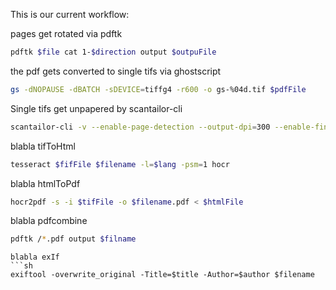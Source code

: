 This is our current workflow:

pages get rotated via pdftk
```sh
pdftk $file cat 1-$direction output $outpuFile
```
the pdf gets converted to single tifs via ghostscript
```sh
gs -dNOPAUSE -dBATCH -sDEVICE=tiffg4 -r600 -o gs-%04d.tif $pdfFile
```
Single tifs get unpapered by scantailor-cli
```sh
scantailor-cli -v --enable-page-detection --output-dpi=300 --enable-fine-tuning --margins-top=10 --default-margins-top=10 --content-detection=aggressive --alignment-vertical=top --alignment-horizontal=center --white-margins=true --normalize-illumination=true --tiff-compression=none --color-mode=black_and_white|color_grayscale|mixed --layout=$layout --despeckle=normal /*.tif scantailor/
```
blabla tifToHtml
```sh
tesseract $fifFile $filename -l=$lang -psm=1 hocr
```
blabla htmlToPdf
```sh
hocr2pdf -s -i $tifFile -o $filename.pdf < $htmlFile
```
blabla pdfcombine
```sh
pdftk /*.pdf output $filname
```

```
blabla exIf
```sh
exiftool -overwrite_original -Title=$title -Author=$author $filename
```
